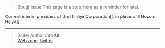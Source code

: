> [!bug] Issue
> This page is a stub, here as a reminder for later.

Current interim president of the [[Hijiya Corporation]], in place of [[Nozomi Hijiya]].

-----
> [!cite] Author info
> **Kit**\
> [Web zone](https://kitabe.link) [Twitter](https://twitter.com/Kerosyn_)